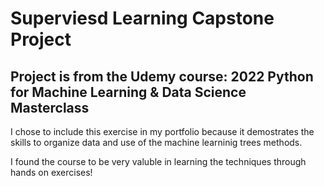 # Superviesd Learning Capstone Project
## Project is from the Udemy course: 2022 Python for Machine Learning & Data Science Masterclass

I chose to include this exercise in my portfolio because it demostrates the skills to organize data and use of the machine learninig trees methods.

I found the course to be very valuble in learning the techniques through hands on exercises!